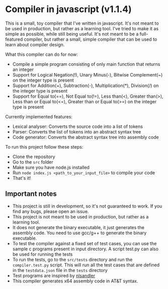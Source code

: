 # Compiler in javascript (v1.1.4)
This is a small, toy compiler that I've written in javascript. It's not meant to be used in production, but rather as a learning tool. I've tried to make it as simple as possible, while still being useful. It's not meant to be a full-featured compiler, but rather a small, simple compiler that can be used to learn about compiler design.

What this compiler can do for now:
- Compile a simple program consisting of only main function that returns an integer
- Support for Logical Negation(!), Unary Minus(-), Bitwise Complement(~) on the integer type is present
- Support for Addition(+), Subtraction(-), Multiplication(*), Division(/) on the integer type is present
- Support for Equal to(==), Not Equal to(!=), Less than(<), Greater than(>), Less than or Equal to(<=), Greater than or Equal to(>=) on the integer type is present

Currently implemented features:
- Lexical analyser: Converts the source code into a list of tokens
- Parser: Converts the list of tokens into an abstract syntax tree
- Code generator: Converts the abstract syntax tree into assembly code

To run this project follow these steps:
- Clone the repository
- Go to the ```src``` folder
- Make sure you have node.js installed
- Run ```node index.js <path_to_your_input_file>``` to compile your code
- That's it!

## Important notes
- This project is still in development, so it's not guaranteed to work. If you find any bugs, please open an issue.
- This project is not meant to be used in production, but rather as a learning tool.
- It does not generate the binary executable, it just generates the assembly code. You need to use gcc/g++ to generate the binary executable.
- To test the compiler against a fixed set of test cases, you can use the sample c programs present in input directory. A script test.py can also be used for running the tests
- To run the tests, go to the ```src/tests``` directory and run the ```compiler.test.py``` script. This will run all the test cases that are defined in the ```testdata.json``` file in the ```tests``` directory
- Test programs are inspired by [nlsandler](https://github.com/nlsandler)
- This compiler generates x64 assembly code in AT&T syntax.